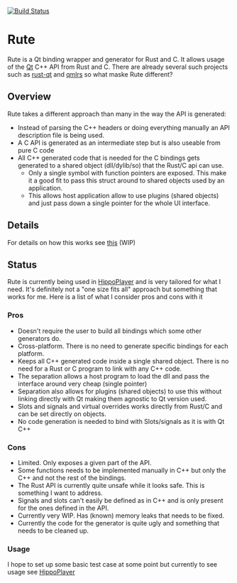 [![Build Status](https://travis-ci.org/emoon/Rute.svg?branch=experiments)](https://travis-ci.org/emoon/Rute)

# Rute

Rute is a Qt binding wrapper and generator for Rust and C. It allows usage of the [Qt](https://www.qt.io) C++ API from Rust and C. There are already several such projects such as [rust-qt](https://github.com/rust-qt) and [qmlrs](https://github.com/cyndis/qmlrs) so what maske Rute different?

## Overview

Rute takes a different approach than many in the way the API is generated:

* Instead of parsing the C++ headers or doing everything manually an API description file is being used.
* A C API is generated as an intermediate step but is also useable from pure C code
* All C++ generated code that is needed for the C bindings gets generated to a shared object (dll/dylib/so) that the Rust/C api can use.
  * Only a single symbol with function pointers are exposed. This make it a good fit to pass this struct around to shared objects used by an application.
  * This allows host application allow to use plugins (shared objects) and just pass down a single pointer for the whole UI interface.

## Details

For details on how this works see [this](https://github.com/emoon/Rute/blob/master/details.md) (WIP)

## Status

Rute is currently being used in [HippoPlayer](https://github.com/emoon/HippoPlayer) and is very tailored for what I need. It's definitely not a "one size fits all" approach but something that works for me. Here is a list of what I consider pros and cons with it

### Pros

* Doesn't require the user to build all bindings which some other generators do.
* Cross-platform. There is no need to generate specific bindings for each platform.
* Keeps all C++ generated code inside a single shared object. There is no need for a Rust or C program to link with any C++ code.
* The separation allows a host program to load the dll and pass the interface around very cheap (single pointer)
* Separation also allows for plugins (shared objects) to use this without linking directly with Qt making them agnostic to Qt version used.
* Slots and signals and virtual overrides works directly from Rust/C and can be set directly on objects.
* No code generation is needed to bind with Slots/signals as it is with Qt C++

### Cons

* Limited. Only exposes a given part of the API.
* Some functions needs to be implemented manually in C++ but only the C++ and not the rest of the bindings.
* The Rust API is currently quite unsafe while it looks safe. This is something I want to address.
* Signals and slots can't easily be defined as in C++ and is only present for the ones defined in the API.
* Currently very WIP. Has (known) memory leaks that needs to be fixed.
* Currently the code for the generator is quite ugly and something that needs to be cleaned up.

### Usage

I hope to set up some basic test case at some point but currently to see usage see [HippoPlayer](https://github.com/emoon/HippoPlayer)
